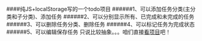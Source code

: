 ####纯JS+localStorage写的一个todo项目
######1、可以添加任务分类(主分类和子分类)、添加任务 
######2、可以分别显示所有、已完成和未完成的任务
######3、可以删除任务分类、删除任务 
######4、可以标记任务为完成状态
######5、可以编辑保存任务
只说比较抽象。。。咱们直接[看项目](http://htmlpreview.github.io/?https://github.com/zhangxiaos/shiny/blob/master/TODO/index.html)吧！
